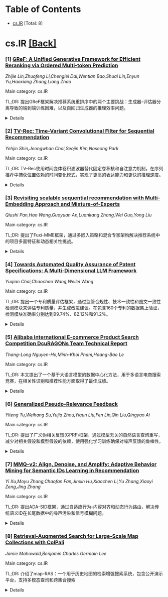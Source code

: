 <div id=toc></div>

# Table of Contents

- [cs.IR](#cs.IR) [Total: 8]


<div id='cs.IR'></div>

# cs.IR [[Back]](#toc)

### [1] [GReF: A Unified Generative Framework for Efficient Reranking via Ordered Multi-token Prediction](https://arxiv.org/abs/2510.25220)
*Zhijie Lin,Zhuofeng Li,Chenglei Dai,Wentian Bao,Shuai Lin,Enyun Yu,Haoxiang Zhang,Liang Zhao*

Main category: cs.IR

TL;DR: 提出GReF框架解决推荐系统重排序中的两个主要挑战：生成器-评估器分离导致的端到端训练困难，以及自回归生成器的推理效率问题。


<details>
  <summary>Details</summary>
Motivation: 现有的两阶段重排序方法存在两个主要问题：生成器和评估器的分离阻碍了端到端训练，自回归生成器在推理时效率低下。

Method: 提出统一的生成式高效重排序框架GReF，包括：1) Gen-Reranker自回归生成器，具有双向编码器和动态自回归解码器；2) 在物品曝光顺序上预训练；3) 通过Rerank-DPO进行后训练实现端到端优化；4) 引入有序多令牌预测(OMTP)提高推理效率。

Result: 离线实验显示GReF优于最先进的重排序方法，延迟接近非自回归模型。已在快手APP部署，显著提升了在线推荐质量。

Conclusion: GReF框架成功解决了重排序中的端到端训练和推理效率问题，在实际大规模推荐系统中验证了有效性。

Abstract: In a multi-stage recommendation system, reranking plays a crucial role in
modeling intra-list correlations among items. A key challenge lies in exploring
optimal sequences within the combinatorial space of permutations. Recent
research follows a two-stage (generator-evaluator) paradigm, where a generator
produces multiple feasible sequences, and an evaluator selects the best one. In
practice, the generator is typically implemented as an autoregressive model.
However, these two-stage methods face two main challenges. First, the
separation of the generator and evaluator hinders end-to-end training. Second,
autoregressive generators suffer from inference efficiency. In this work, we
propose a Unified Generative Efficient Reranking Framework (GReF) to address
the two primary challenges. Specifically, we introduce Gen-Reranker, an
autoregressive generator featuring a bidirectional encoder and a dynamic
autoregressive decoder to generate causal reranking sequences. Subsequently, we
pre-train Gen-Reranker on the item exposure order for high-quality parameter
initialization. To eliminate the need for the evaluator while integrating
sequence-level evaluation during training for end-to-end optimization, we
propose post-training the model through Rerank-DPO. Moreover, for efficient
autoregressive inference, we introduce ordered multi-token prediction (OMTP),
which trains Gen-Reranker to simultaneously generate multiple future items
while preserving their order, ensuring practical deployment in real-time
recommender systems. Extensive offline experiments demonstrate that GReF
outperforms state-of-the-art reranking methods while achieving latency that is
nearly comparable to non-autoregressive models. Additionally, GReF has also
been deployed in a real-world video app Kuaishou with over 300 million daily
active users, significantly improving online recommendation quality.

</details>


### [2] [TV-Rec: Time-Variant Convolutional Filter for Sequential Recommendation](https://arxiv.org/abs/2510.25259)
*Yehjin Shin,Jeongwhan Choi,Seojin Kim,Noseong Park*

Main category: cs.IR

TL;DR: TV-Rec使用时间变体卷积滤波器替代固定卷积核和自注意力机制，在序列推荐中捕获位置依赖的时间变化模式，实现了更高的表达能力和更快的推理速度。


<details>
  <summary>Details</summary>
Motivation: 现有序列推荐模型通常结合卷积滤波器和自注意力机制，因为固定卷积滤波器难以捕获全局交互。本文旨在设计一个仅使用卷积滤波器就能有效捕获全局和局部模式的方法。

Method: 提出时间变体卷积滤波器，灵感来自图信号处理，能够捕获用户序列中位置依赖的时间变化。该方法完全替代了固定卷积核和自注意力机制。

Result: 在六个公共基准测试上，TV-Rec平均优于最先进基线方法7.49%，同时减少了计算量并加速了推理过程。

Conclusion: 时间变体卷积滤波器能够有效捕获序列推荐中的复杂交互模式，无需自注意力机制即可实现优越性能，为序列推荐提供了更高效的解决方案。

Abstract: Recently, convolutional filters have been increasingly adopted in sequential
recommendation for their ability to capture local sequential patterns. However,
most of these models complement convolutional filters with self-attention. This
is because convolutional filters alone, generally fixed filters, struggle to
capture global interactions necessary for accurate recommendation. We propose
Time-Variant Convolutional Filters for Sequential Recommendation (TV-Rec), a
model inspired by graph signal processing, where time-variant graph filters
capture position-dependent temporal variations in user sequences. By replacing
both fixed kernels and self-attention with time-variant filters, TV-Rec
achieves higher expressive power and better captures complex interaction
patterns in user behavior. This design not only eliminates the need for
self-attention but also reduces computation while accelerating inference.
Extensive experiments on six public benchmarks show that TV-Rec outperforms
state-of-the-art baselines by an average of 7.49%.

</details>


### [3] [Revisiting scalable sequential recommendation with Multi-Embedding Approach and Mixture-of-Experts](https://arxiv.org/abs/2510.25285)
*Qiushi Pan,Hao Wang,Guoyuan An,Luankang Zhang,Wei Guo,Yong Liu*

Main category: cs.IR

TL;DR: 提出了Fuxi-MME框架，通过多嵌入策略和混合专家架构解决推荐系统中的项目多面特征和动态相关性挑战。


<details>
  <summary>Details</summary>
Motivation: 推荐系统中项目具有多面特征和动态相关性，现有序列推荐模型在处理这些复杂特性时面临挑战。

Method: 将传统单一嵌入矩阵分解为多个低维嵌入矩阵，并在Fuxi Block中用MoE层替换相关参数，实现丰富表示的自适应专业化转换。

Result: 在公共数据集上的实验结果表明，该框架优于多个竞争基线方法。

Conclusion: Fuxi-MME框架通过多嵌入和MoE架构有效提升了推荐模型的性能和可扩展性。

Abstract: In recommendation systems, how to effectively scale up recommendation models
has been an essential research topic. While significant progress has been made
in developing advanced and scalable architectures for sequential
recommendation(SR) models, there are still challenges due to items'
multi-faceted characteristics and dynamic item relevance in the user context.
To address these issues, we propose Fuxi-MME, a framework that integrates a
multi-embedding strategy with a Mixture-of-Experts (MoE) architecture.
Specifically, to efficiently capture diverse item characteristics in a
decoupled manner, we decompose the conventional single embedding matrix into
several lower-dimensional embedding matrices. Additionally, by substituting
relevant parameters in the Fuxi Block with an MoE layer, our model achieves
adaptive and specialized transformation of the enriched representations.
Empirical results on public datasets show that our proposed framework
outperforms several competitive baselines.

</details>


### [4] [Towards Automated Quality Assurance of Patent Specifications: A Multi-Dimensional LLM Framework](https://arxiv.org/abs/2510.25402)
*Yuqian Chai,Chaochao Wang,Weilei Wang*

Main category: cs.IR

TL;DR: 提出一个专利质量评估框架，通过监管合规性、技术一致性和图文一致性检测模块来评估专利质量，并生成改进建议。在包含160个专利的数据集上验证，检测模块准确率分别达到99.74%、82.12%和91.2%。


<details>
  <summary>Details</summary>
Motivation: 尽管专利申请激增且AI起草工具涌现，但专利内容质量的系统性评估研究有限，需要填补这一空白。

Method: 使用监管合规性、技术一致性和图文一致性检测三个模块评估专利质量，通过集成模块生成改进建议。在80个人工撰写和80个AI生成的专利数据集上进行验证。

Result: 三个检测模块的平衡准确率分别为99.74%、82.12%和91.2%。分析发现图文一致性和技术细节精度需要特别关注，机械工程和建筑领域存在更多权利要求-说明书不一致问题，AI生成专利相比人工撰写专利存在显著差距。

Conclusion: 该框架能有效评估专利质量，AI生成专利在结构缺陷方面表现较差，需要改进图文对齐和交叉引用等结构性问题。

Abstract: Despite the surge in patent applications and emergence of AI drafting tools,
systematic evaluation of patent content quality has received limited research
attention. To address this gap, We propose to evaluate patents using regulatory
compliance, technical coherence, and figure-reference consistency detection
modules, and then generate improvement suggestions via an integration module.
The framework is validated on a comprehensive dataset comprising 80
human-authored and 80 AI-generated patents from two patent drafting tools.
Experimental results show balanced accuracies of 99.74\%, 82.12\%, and 91.2\%
respectively across the three detection modules when validated against expert
annotations. Additional analysis was conducted to examine defect distributions
across patent sections, technical domains, and authoring sources. Section-based
analysis indicates that figure-text consistency and technical detail precision
require particular attention. Mechanical Engineering and Construction show more
claim-specification inconsistencies due to complex technical documentation
requirements. AI-generated patents show a significant gap compared to
human-authored ones. While human-authored patents primarily contain
surface-level errors like typos, AI-generated patents exhibit more structural
defects in figure-text alignment and cross-references.

</details>


### [5] [Alibaba International E-commerce Product Search Competition DcuRAGONs Team Technical Report](https://arxiv.org/abs/2510.25428)
*Thang-Long Nguyen-Ho,Minh-Khoi Pham,Hoang-Bao Le*

Main category: cs.IR

TL;DR: 本文提出了一个基于大语言模型的数据中心化方法，用于多语言电商搜索竞赛，在相关性识别和推荐性能方面取得了最佳成绩。


<details>
  <summary>Details</summary>
Motivation: 解决多语言环境下用户查询与产品项目之间的相关性识别问题，提升电商平台的推荐性能。

Method: 利用大语言模型在其他任务中的能力，采用数据中心化的方法进行多语言电商搜索。

Result: 在竞赛中获得了最高分数，超越了其他解决方案。

Conclusion: 基于大语言模型的数据中心化方法在多语言电商搜索任务中表现出色，能够有效提升推荐性能。

Abstract: This report details our methodology and results developed for the
Multilingual E-commerce Search Competition. The problem aims to recognize
relevance between user queries versus product items in a multilingual context
and improve recommendation performance on e-commerce platforms. Utilizing Large
Language Models (LLMs) and their capabilities in other tasks, our data-centric
method achieved the highest score compared to other solutions during the
competition. Final leaderboard is publised at
https://alibaba-international-cikm2025.github.io. The source code for our
project is published at https://github.com/nhtlongcs/e-commerce-product-search.

</details>


### [6] [Generalized Pseudo-Relevance Feedback](https://arxiv.org/abs/2510.25488)
*Yiteng Tu,Weihang Su,Yujia Zhou,Yiqun Liu,Fen Lin,Qin Liu,Qingyao Ai*

Main category: cs.IR

TL;DR: 提出了广义伪相关反馈(GPRF)框架，通过模型无关的自然语言查询重写，减少对相关假设和模型假设的依赖，使用强化学习训练确保对噪声反馈的鲁棒性。


<details>
  <summary>Details</summary>
Motivation: 传统PRF和VPRF方法基于两个主要假设：相关假设（顶部文档相关）和模型假设（重写方法需针对特定模型架构设计）。LLM-based GRF虽然实现模型无关重写，但存在严重幻觉或仍依赖相关假设。

Method: 设计了基于强化学习的效用导向训练流程，进行模型无关的自然语言重写，基于检索文档而非仅顶部文档，减少对相关假设的依赖。

Result: 在多个基准测试和检索器上的广泛实验表明，GPRF始终优于强基线方法，证明其作为查询重写框架的有效性和泛化性。

Conclusion: GPRF是一个假设放宽的框架，通过消除模型假设和减少对相关假设的依赖，为查询重写提供了更有效和通用的解决方案。

Abstract: Query rewriting is a fundamental technique in information retrieval (IR). It
typically employs the retrieval result as relevance feedback to refine the
query and thereby addresses the vocabulary mismatch between user queries and
relevant documents. Traditional pseudo-relevance feedback (PRF) and its
vector-based extension (VPRF) improve retrieval performance by leveraging
top-retrieved documents as relevance feedback. However, they are constructed
based on two major hypotheses: the relevance assumption (top documents are
relevant) and the model assumption (rewriting methods need to be designed
specifically for particular model architectures). While recent large language
models (LLMs)-based generative relevance feedback (GRF) enables model-free
query reformulation, it either suffers from severe LLM hallucination or, again,
relies on the relevance assumption to guarantee the effectiveness of rewriting
quality. To overcome these limitations, we introduce an assumption-relaxed
framework: \textit{Generalized Pseudo Relevance Feedback} (GPRF), which
performs model-free, natural language rewriting based on retrieved documents,
not only eliminating the model assumption but also reducing dependence on the
relevance assumption. Specifically, we design a utility-oriented training
pipeline with reinforcement learning to ensure robustness against noisy
feedback. Extensive experiments across multiple benchmarks and retrievers
demonstrate that GPRF consistently outperforms strong baselines, establishing
it as an effective and generalizable framework for query rewriting.

</details>


### [7] [MMQ-v2: Align, Denoise, and Amplify: Adaptive Behavior Mining for Semantic IDs Learning in Recommendation](https://arxiv.org/abs/2510.25622)
*Yi Xu,Moyu Zhang,Chaofan Fan,Jinxin Hu,Xiaochen Li,Yu Zhang,Xiaoyi Zeng,Jing Zhang*

Main category: cs.IR

TL;DR: 提出ADA-SID框架，通过自适应行为-内容对齐和动态行为路由，解决传统语义ID在长尾数据中的噪声污染和信号模糊问题。


<details>
  <summary>Details</summary>
Motivation: 传统基于内容的语义ID忽略行为特征的动态特性，且无法处理流行商品与长尾商品之间的信息质量差异，导致噪声污染和信号模糊。

Method: 使用MMQ-v2混合量化框架，包含自适应行为-内容对齐（基于信息丰富度）和动态行为路由（对SID施加不同权重）。

Result: 在公开和大规模工业数据集上的实验表明，ADA-SID在生成式和判别式推荐任务中均表现优异。

Conclusion: ADA-SID通过自适应对齐和信号放大机制，有效提升了语义ID在推荐系统中的表达能力和实用性。

Abstract: Industrial recommender systems rely on unique Item Identifiers (ItemIDs).
However, this method struggles with scalability and generalization in large,
dynamic datasets that have sparse long-tail data.Content-based Semantic IDs
(SIDs) address this by sharing knowledge through content quantization. However,
by ignoring dynamic behavioral properties, purely content-based SIDs have
limited expressive power. Existing methods attempt to incorporate behavioral
information but overlook a critical distinction: unlike relatively uniform
content features, user-item interactions are highly skewed and diverse,
creating a vast information gap in quality and quantity between popular and
long-tail items. This oversight leads to two critical limitations: (1) Noise
Corruption: Indiscriminate behavior-content alignment allows collaborative
noise from long-tail items to corrupt their content representations, leading to
the loss of critical multimodal information. (2)Signal Obscurity: The
equal-weighting scheme for SIDs fails to reflect the varying importance of
different behavioral signals, making it difficult for downstream tasks to
distinguish important SIDs from uninformative ones. To tackle these issues, we
propose a mixture-of-quantization framework, MMQ-v2, to adaptively Align,
Denoise, and Amplify multimodal information from content and behavior
modalities for semantic IDs learning. The semantic IDs generated by this
framework named ADA-SID. It introduces two innovations: an adaptive
behavior-content alignment that is aware of information richness to shield
representations from noise, and a dynamic behavioral router to amplify critical
signals by applying different weights to SIDs. Extensive experiments on public
and large-scale industrial datasets demonstrate ADA-SID's significant
superiority in both generative and discriminative recommendation tasks.

</details>


### [8] [Retrieval-Augmented Search for Large-Scale Map Collections with ColPali](https://arxiv.org/abs/2510.25718)
*Jamie Mahowald,Benjamin Charles Germain Lee*

Main category: cs.IR

TL;DR: 介绍了map-RAS：一个用于历史地图的检索增强搜索系统，包含公开演示平台，支持多模态查询和跨集合搜索


<details>
  <summary>Details</summary>
Motivation: 多模态方法在图书馆、档案馆和博物馆的数字馆藏搜索与导航方面显示出巨大潜力，需要为历史地图开发专门的检索系统

Method: 使用ColPali进行多模态查询地图集合，利用Llama 3.2总结搜索结果，支持用户上传自有集合进行跨集合搜索

Result: 开发了面向美国国会图书馆101,233张地图图像的公开演示系统，支持多模态查询和跨集合搜索功能

Conclusion: 该系统为档案管理员、策展人和最终用户提供了实用工具，在机器学习和数字人文领域具有未来发展潜力

Abstract: Multimodal approaches have shown great promise for searching and navigating
digital collections held by libraries, archives, and museums. In this paper, we
introduce map-RAS: a retrieval-augmented search system for historic maps. In
addition to introducing our framework, we detail our publicly-hosted demo for
searching 101,233 map images held by the Library of Congress. With our system,
users can multimodally query the map collection via ColPali, summarize search
results using Llama 3.2, and upload their own collections to perform
inter-collection search. We articulate potential use cases for archivists,
curators, and end-users, as well as future work with our system in both machine
learning and the digital humanities. Our demo can be viewed at:
http://www.mapras.com.

</details>
